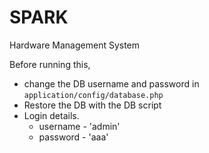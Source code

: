 # SPARK
Hardware Management System

Before running this, 
* change the DB username and password in `application/config/database.php`
* Restore the DB with the DB script
* Login details.
	* username - 'admin'
	* password - 'aaa'
